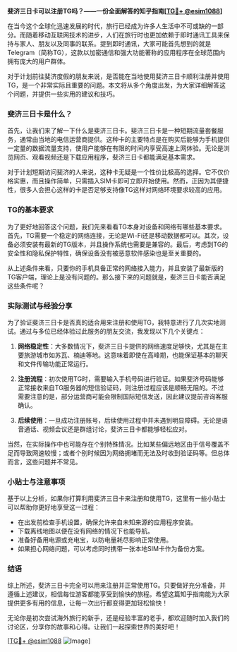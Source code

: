 **斐济三日卡可以注册TG吗？——一份全面解答的知乎指南[[TG💪+ @esim1088](https://t.me/s/esim1088)]**

在当今这个全球化迅速发展的时代，旅行已经成为许多人生活中不可或缺的一部分。而随着移动互联网技术的进步，人们在旅行时也更加依赖于即时通讯工具来保持与家人、朋友以及同事的联系。提到即时通讯，大家可能首先想到的就是Telegram（简称TG），这款以加密通信和强大功能著称的应用程序在全球范围内拥有庞大的用户群体。

对于计划前往斐济度假的朋友来说，是否能在当地使用斐济三日卡顺利注册并使用TG，是一个非常实际且重要的问题。本文将从多个角度出发，为大家详细解答这个问题，并提供一些实用的建议和技巧。

### 斐济三日卡是什么？

首先，让我们来了解一下什么是斐济三日卡。斐济三日卡是一种短期流量套餐服务，通常由当地的电信运营商提供。这种卡的主要特点是在购买后能够为手机提供一定量的数据流量支持，使用户能够在有限的时间内享受高速上网体验。无论是浏览网页、观看视频还是下载应用程序，斐济三日卡都能满足基本需求。

对于计划短期访问斐济的人来说，这种卡无疑是一个性价比极高的选择。它不仅价格实惠，而且操作简单，只需插入SIM卡即可立即开始使用。然而，正因为其便捷性，很多人会担心这样的卡是否足够支持像TG这样对网络环境要求较高的应用。

### TG的基本要求

为了更好地回答这个问题，我们先来看看TG本身对设备和网络有哪些基本要求。首先，TG需要一个稳定的网络连接，无论是Wi-Fi还是移动数据都可以。其次，设备必须安装有最新的TG版本，并且操作系统也需要是兼容的。最后，考虑到TG的安全性和隐私保护特性，确保设备没有被恶意软件感染也是至关重要的。

从上述条件来看，只要你的手机具备正常的网络接入能力，并且安装了最新版的TG客户端，理论上是没有问题的。那么接下来的问题就是，斐济三日卡能否满足这些条件呢？

### 实际测试与经验分享

为了验证斐济三日卡是否真的适合用来注册和使用TG，我特意进行了几次实地测试。通过与多位已经体验过此服务的朋友交流，我发现以下几个关键点：

1. **网络稳定性**：大多数情况下，斐济三日卡提供的网络速度足够快，尤其是在主要旅游城市如苏瓦、楠迪等地。这意味着即使在高峰期，也能保证基本的聊天和文件传输功能正常运行。

2. **注册流程**：初次使用TG时，需要输入手机号码进行验证。如果斐济号码能够正常接收来自TG服务器的短信验证码，则注册过程应该是顺畅无阻的。不过需要注意的是，部分运营商可能会限制国际短信发送，因此建议提前咨询客服确认。

3. **后续使用**：一旦成功注册账号，后续使用过程中并未遇到明显障碍。无论是语音通话、视频会议还是群组讨论，斐济三日卡都能够轻松应对。

当然，在实际操作中也可能存在个别特殊情况。比如某些偏远地区由于信号覆盖不足而导致网速较慢；或者个别时候因为网络拥堵而无法及时收到验证码等。但总体而言，这些问题并不常见。

### 小贴士与注意事项

基于以上分析，如果你打算利用斐济三日卡来注册和使用TG，这里有一些小贴士可以帮助你更好地享受这一过程：

- 在出发前检查手机设置，确保允许来自未知来源的应用程序安装。
- 下载离线地图以便在没有网络的情况下也能导航。
- 准备好备用电源或充电宝，以防电量耗尽影响正常使用。
- 如果担心网络问题，可以考虑同时携带一张本地SIM卡作为备份方案。

### 结语

综上所述，斐济三日卡完全可以用来注册并正常使用TG。只要做好充分准备，并遵循上述建议，相信每位游客都能享受到愉快的旅程。希望这篇知乎指南能为大家提供更多有用的信息，让每一次出行都变得更加轻松愉快！

无论你是初次尝试海外旅行的新手，还是经验丰富的老手，都欢迎随时加入我们的讨论区，分享你的故事和心得。让我们一起探索世界的美好吧！

[[TG💪+ @esim1088](https://t.me/s/esim1088) ![Image](https://i.postimg.cc/4NQfJmqS/Snipaste-2025-05-13-00-14-12.png)]